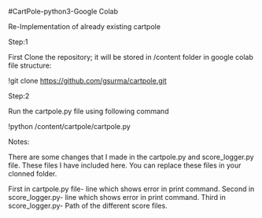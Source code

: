 #CartPole-python3-Google Colab

Re-Implementation of already existing cartpole

Step:1

First Clone the repository; it will be stored in /content folder in google colab file structure:

!git clone https://github.com/gsurma/cartpole.git

Step:2

Run the cartpole.py file using following command

!python /content/cartpole/cartpole.py

Notes:

There are some changes that I made in the cartpole.py and score_logger.py file. 
These files I have included here.
You can replace these files in your clonned folder.


First in cartpole.py file- line which shows error in print command.
Second in score_logger.py- line which shows error in print command.
Third in score_logger.py- Path of the different score files.
